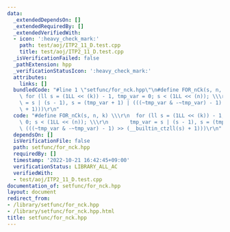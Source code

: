```yaml
---
data:
  _extendedDependsOn: []
  _extendedRequiredBy: []
  _extendedVerifiedWith:
  - icon: ':heavy_check_mark:'
    path: test/aoj/ITP2_11_D.test.cpp
    title: test/aoj/ITP2_11_D.test.cpp
  _isVerificationFailed: false
  _pathExtension: hpp
  _verificationStatusIcon: ':heavy_check_mark:'
  attributes:
    links: []
  bundledCode: "#line 1 \"setfunc/for_nck.hpp\"\n#define FOR_nCk(s, n, k) \\\r\n \
    \ for (ll s = (1LL << (k)) - 1, tmp_var = 0; s < (1LL << (n)); \\\r\n       tmp_var\
    \ = s | (s - 1), s = (tmp_var + 1) | (((~tmp_var & -~tmp_var) - 1) >> (__builtin_ctzll(s)\
    \ + 1)))\r\n"
  code: "#define FOR_nCk(s, n, k) \\\r\n  for (ll s = (1LL << (k)) - 1, tmp_var =\
    \ 0; s < (1LL << (n)); \\\r\n       tmp_var = s | (s - 1), s = (tmp_var + 1) |\
    \ (((~tmp_var & -~tmp_var) - 1) >> (__builtin_ctzll(s) + 1)))\r\n"
  dependsOn: []
  isVerificationFile: false
  path: setfunc/for_nck.hpp
  requiredBy: []
  timestamp: '2022-10-21 16:42:45+09:00'
  verificationStatus: LIBRARY_ALL_AC
  verifiedWith:
  - test/aoj/ITP2_11_D.test.cpp
documentation_of: setfunc/for_nck.hpp
layout: document
redirect_from:
- /library/setfunc/for_nck.hpp
- /library/setfunc/for_nck.hpp.html
title: setfunc/for_nck.hpp
---
```

